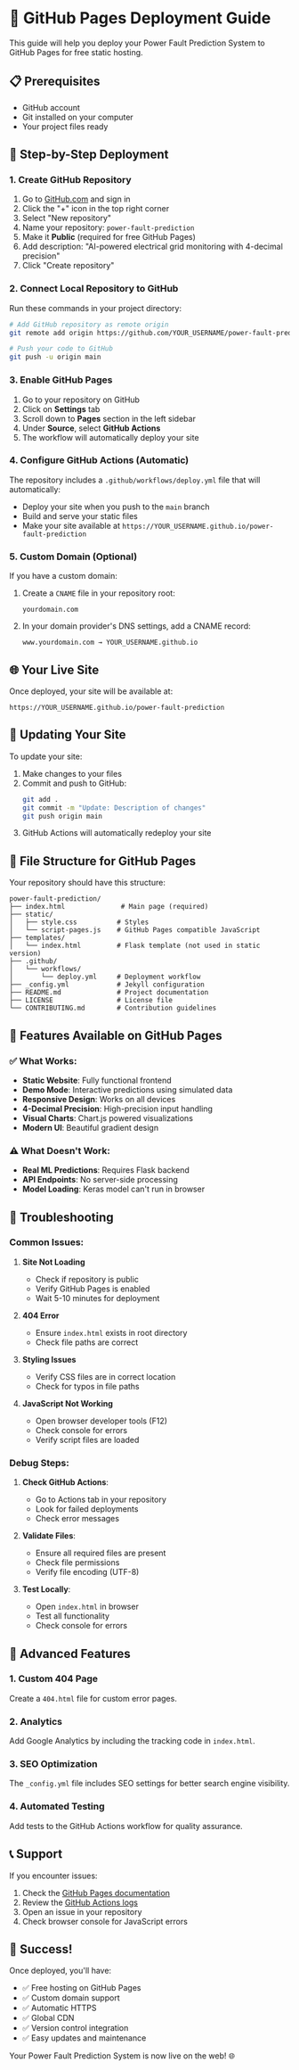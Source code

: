 # 🚀 GitHub Pages Deployment Guide

This guide will help you deploy your Power Fault Prediction System to GitHub Pages for free static hosting.

## 📋 Prerequisites

- GitHub account
- Git installed on your computer
- Your project files ready

## 🔧 Step-by-Step Deployment

### 1. Create GitHub Repository

1. Go to [GitHub.com](https://github.com) and sign in
2. Click the "+" icon in the top right corner
3. Select "New repository"
4. Name your repository: `power-fault-prediction`
5. Make it **Public** (required for free GitHub Pages)
6. Add description: "AI-powered electrical grid monitoring with 4-decimal precision"
7. Click "Create repository"

### 2. Connect Local Repository to GitHub

Run these commands in your project directory:

```bash
# Add GitHub repository as remote origin
git remote add origin https://github.com/YOUR_USERNAME/power-fault-prediction.git

# Push your code to GitHub
git push -u origin main
```

### 3. Enable GitHub Pages

1. Go to your repository on GitHub
2. Click on **Settings** tab
3. Scroll down to **Pages** section in the left sidebar
4. Under **Source**, select **GitHub Actions**
5. The workflow will automatically deploy your site

### 4. Configure GitHub Actions (Automatic)

The repository includes a `.github/workflows/deploy.yml` file that will automatically:
- Deploy your site when you push to the `main` branch
- Build and serve your static files
- Make your site available at `https://YOUR_USERNAME.github.io/power-fault-prediction`

### 5. Custom Domain (Optional)

If you have a custom domain:

1. Create a `CNAME` file in your repository root:
   ```
   yourdomain.com
   ```
2. In your domain provider's DNS settings, add a CNAME record:
   ```
   www.yourdomain.com → YOUR_USERNAME.github.io
   ```

## 🌐 Your Live Site

Once deployed, your site will be available at:
```
https://YOUR_USERNAME.github.io/power-fault-prediction
```

## 🔄 Updating Your Site

To update your site:

1. Make changes to your files
2. Commit and push to GitHub:
   ```bash
   git add .
   git commit -m "Update: Description of changes"
   git push origin main
   ```
3. GitHub Actions will automatically redeploy your site

## 📁 File Structure for GitHub Pages

Your repository should have this structure:
```
power-fault-prediction/
├── index.html              # Main page (required)
├── static/
│   ├── style.css          # Styles
│   └── script-pages.js    # GitHub Pages compatible JavaScript
├── templates/
│   └── index.html         # Flask template (not used in static version)
├── .github/
│   └── workflows/
│       └── deploy.yml     # Deployment workflow
├── _config.yml            # Jekyll configuration
├── README.md              # Project documentation
├── LICENSE                # License file
└── CONTRIBUTING.md        # Contribution guidelines
```

## 🎯 Features Available on GitHub Pages

### ✅ What Works:
- **Static Website**: Fully functional frontend
- **Demo Mode**: Interactive predictions using simulated data
- **Responsive Design**: Works on all devices
- **4-Decimal Precision**: High-precision input handling
- **Visual Charts**: Chart.js powered visualizations
- **Modern UI**: Beautiful gradient design

### ⚠️ What Doesn't Work:
- **Real ML Predictions**: Requires Flask backend
- **API Endpoints**: No server-side processing
- **Model Loading**: Keras model can't run in browser

## 🔧 Troubleshooting

### Common Issues:

1. **Site Not Loading**
   - Check if repository is public
   - Verify GitHub Pages is enabled
   - Wait 5-10 minutes for deployment

2. **404 Error**
   - Ensure `index.html` exists in root directory
   - Check file paths are correct

3. **Styling Issues**
   - Verify CSS files are in correct location
   - Check for typos in file paths

4. **JavaScript Not Working**
   - Open browser developer tools (F12)
   - Check console for errors
   - Verify script files are loaded

### Debug Steps:

1. **Check GitHub Actions**:
   - Go to Actions tab in your repository
   - Look for failed deployments
   - Check error messages

2. **Validate Files**:
   - Ensure all required files are present
   - Check file permissions
   - Verify file encoding (UTF-8)

3. **Test Locally**:
   - Open `index.html` in browser
   - Test all functionality
   - Check console for errors

## 🚀 Advanced Features

### 1. Custom 404 Page
Create a `404.html` file for custom error pages.

### 2. Analytics
Add Google Analytics by including the tracking code in `index.html`.

### 3. SEO Optimization
The `_config.yml` file includes SEO settings for better search engine visibility.

### 4. Automated Testing
Add tests to the GitHub Actions workflow for quality assurance.

## 📞 Support

If you encounter issues:

1. Check the [GitHub Pages documentation](https://docs.github.com/en/pages)
2. Review the [GitHub Actions logs](https://docs.github.com/en/actions)
3. Open an issue in your repository
4. Check browser console for JavaScript errors

## 🎉 Success!

Once deployed, you'll have:
- ✅ Free hosting on GitHub Pages
- ✅ Custom domain support
- ✅ Automatic HTTPS
- ✅ Global CDN
- ✅ Version control integration
- ✅ Easy updates and maintenance

Your Power Fault Prediction System is now live on the web! 🌐

